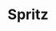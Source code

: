 ---
layout: recette
categories: [recettes]
hidden: true
lang: fr
sitemap: false
title: Spritz
type: sucre
pour: pour 12 biscuits
recettes:
  Classique:
    ingredients: 
      - nom: beurre
        qte: 95
        unite: gr
      - nom: sucre glace
        qte: 35
        unite: gr
      - nom: blancs d'oeufs
        qte: 15
        unite: gr
      - nom: farine T55
        qte: 110
        unite: gr
      - nom: vanille liquide
        qte: 1
        unite: cuillère à café
    preconditions:
      - Préchauffer le four à 170°C
      - Le beurre doit être pommade
    etapes:
      - label: Préparation
        details:
          - Blanchir le beurre avec le sucre au batteur électrique
          - Ajouter les blancs d'oeufs et mélanger à l'aide d'une spatule silicone
          - Incorporer la farine
          - Faire les biscuits à l'aide d'une presse à biscuits
      - label: Cuisson
        emoji: 🔥
        details: 
          - Cuire 13-15 minutes à 170°C
          - Placer les biscuits sur une grille
          - Laver la plaque entre deux fournées afin qu'elle soit froide
variantes: 
  - label: Tremper dans du chocolat (60 gr de chocolat + 8 gr d'huile de pépins de raisins)
    todo: false
notes:
  - Lors de l'ajout des blancs, il ne sera pas possible de les incorporer totalement, c'est normal
  - Ne pas utiliser de papier sulfurisé afin que les biscuits accrochent à la plaque de cuisson
---